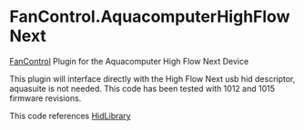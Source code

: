 # FanControl.AquacomputerHighFlowNext
[FanControl](https://github.com/Rem0o/FanControl.Releases) Plugin for the Aquacomputer High Flow Next Device

This plugin will interface directly with the High Flow Next usb hid descriptor, aquasuite is not needed.
This code has been tested with 1012 and 1015 firmware revisions.

This code references [HidLibrary](https://github.com/mikeobrien/HidLibrary)
